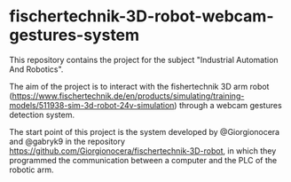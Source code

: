 # fischertechnik-3D-robot-webcam-gestures-system
This repository contains the project for the subject "Industrial Automation And Robotics".

The aim of the project is to interact with the fishertechnik 3D arm robot (https://www.fischertechnik.de/en/products/simulating/training-models/511938-sim-3d-robot-24v-simulation) through a webcam gestures detection system.

The start point of this project is the system developed by @Giorgionocera and @gabryk9 in the repository https://github.com/Giorgionocera/fischertechnik-3D-robot, in which they programmed the communication between a computer and the PLC of the robotic arm.
